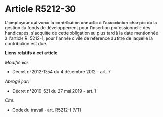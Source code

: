 # Article R5212-30

L'employeur qui verse la contribution annuelle à l'association chargée de la gestion du fonds de développement pour
l'insertion professionnelle des handicapés, s'acquitte de cette obligation au plus tard à la date mentionnée à l'article R.
5212-1, pour l'année civile de référence au titre de laquelle la contribution est due.

**Liens relatifs à cet article**

_Modifié par_:

  - Décret n°2012-1354 du 4 décembre 2012 - art. 7

_Abrogé par_:

  - Décret n°2019-521 du 27 mai 2019 - art. 1

_Cite_:

  - Code du travail - art. R5212-1 (VT)
